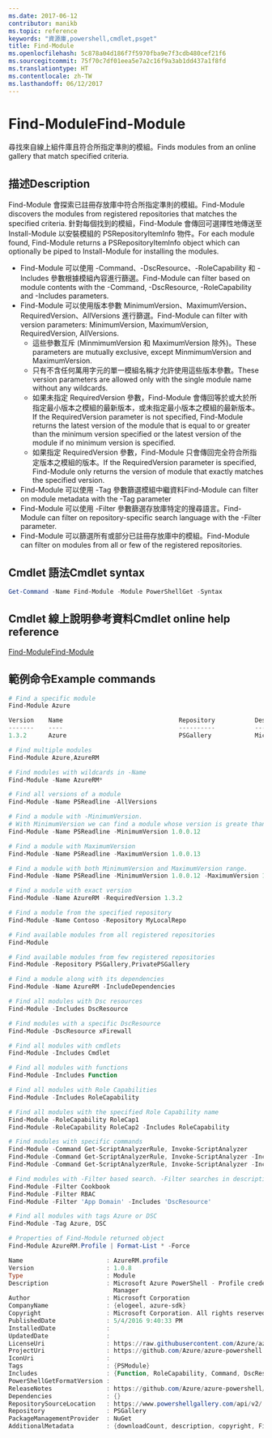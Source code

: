 ```yaml
---
ms.date: 2017-06-12
contributor: manikb
ms.topic: reference
keywords: "資源庫,powershell,cmdlet,psget"
title: Find-Module
ms.openlocfilehash: 5c878a04d186f7f5970fba9e7f3cdb480cef21f6
ms.sourcegitcommit: 75f70c7df01eea5e7a2c16f9a3ab1dd437a1f8fd
ms.translationtype: HT
ms.contentlocale: zh-TW
ms.lasthandoff: 06/12/2017
---
```

# <a name="find-module"></a><span data-ttu-id="bee9c-103">Find-Module</span><span class="sxs-lookup"><span data-stu-id="bee9c-103">Find-Module</span></span>
<span data-ttu-id="bee9c-104">尋找來自線上組件庫且符合所指定準則的模組。</span><span class="sxs-lookup"><span data-stu-id="bee9c-104">Finds modules from an online gallery that match specified criteria.</span></span>

## <a name="description"></a><span data-ttu-id="bee9c-105">描述</span><span class="sxs-lookup"><span data-stu-id="bee9c-105">Description</span></span>
<span data-ttu-id="bee9c-106">Find-Module 會探索已註冊存放庫中符合所指定準則的模組。</span><span class="sxs-lookup"><span data-stu-id="bee9c-106">Find-Module discovers the modules from registered repositories that matches the specified criteria.</span></span>
<span data-ttu-id="bee9c-107">針對每個找到的模組，Find-Module 會傳回可選擇性地傳送至 Install-Module 以安裝模組的 PSRepositoryItemInfo 物件。</span><span class="sxs-lookup"><span data-stu-id="bee9c-107">For each module found, Find-Module returns a PSRepositoryItemInfo object which can optionally be piped to Install-Module for installing the modules.</span></span>

- <span data-ttu-id="bee9c-108">Find-Module 可以使用 -Command、-DscResource、-RoleCapability 和 -Includes 參數根據模組內容進行篩選。</span><span class="sxs-lookup"><span data-stu-id="bee9c-108">Find-Module can filter based on module contents with the -Command, -DscResource, -RoleCapability and -Includes parameters.</span></span>
- <span data-ttu-id="bee9c-109">Find-Module 可以使用版本參數 MinimumVersion、MaximumVersion、RequiredVersion、AllVersions 進行篩選。</span><span class="sxs-lookup"><span data-stu-id="bee9c-109">Find-Module can filter with version parameters: MinimumVersion, MaximumVersion, RequiredVersion, AllVersions.</span></span>
  - <span data-ttu-id="bee9c-110">這些參數互斥 (MinmimumVersion 和 MaximumVersion 除外)。</span><span class="sxs-lookup"><span data-stu-id="bee9c-110">These parameters are mutually exclusive, except MinmimumVersion and MaximumVersion.</span></span>
  - <span data-ttu-id="bee9c-111">只有不含任何萬用字元的單一模組名稱才允許使用這些版本參數。</span><span class="sxs-lookup"><span data-stu-id="bee9c-111">These version parameters are allowed only with the single module name without any wildcards.</span></span>
  - <span data-ttu-id="bee9c-112">如果未指定 RequiredVersion 參數，Find-Module 會傳回等於或大於所指定最小版本之模組的最新版本，或未指定最小版本之模組的最新版本。</span><span class="sxs-lookup"><span data-stu-id="bee9c-112">If the RequiredVersion parameter is not specified, Find-Module returns the latest version of the module that is equal to or greater than the minimum version specified or the latest version of the module if no minimum version is specified.</span></span> 
  - <span data-ttu-id="bee9c-113">如果指定 RequiredVersion 參數，Find-Module 只會傳回完全符合所指定版本之模組的版本。</span><span class="sxs-lookup"><span data-stu-id="bee9c-113">If the RequiredVersion parameter is specified, Find-Module only returns the version of module that exactly matches the specified version.</span></span>
- <span data-ttu-id="bee9c-114">Find-Module 可以使用 -Tag 參數篩選模組中繼資料</span><span class="sxs-lookup"><span data-stu-id="bee9c-114">Find-Module can filter on module metadata with the -Tag parameter</span></span>
- <span data-ttu-id="bee9c-115">Find-Module 可以使用 -Filter 參數篩選存放庫特定的搜尋語言。</span><span class="sxs-lookup"><span data-stu-id="bee9c-115">Find-Module can filter on repository-specific search language with the -Filter parameter.</span></span>
- <span data-ttu-id="bee9c-116">Find-Module 可以篩選所有或部分已註冊存放庫中的模組。</span><span class="sxs-lookup"><span data-stu-id="bee9c-116">Find-Module can filter on modules from all or few of the registered repositories.</span></span>

## <a name="cmdlet-syntax"></a><span data-ttu-id="bee9c-117">Cmdlet 語法</span><span class="sxs-lookup"><span data-stu-id="bee9c-117">Cmdlet syntax</span></span>
```powershell
Get-Command -Name Find-Module -Module PowerShellGet -Syntax
```

## <a name="cmdlet-online-help-reference"></a><span data-ttu-id="bee9c-118">Cmdlet 線上說明參考資料</span><span class="sxs-lookup"><span data-stu-id="bee9c-118">Cmdlet online help reference</span></span>

[<span data-ttu-id="bee9c-119">Find-Module</span><span class="sxs-lookup"><span data-stu-id="bee9c-119">Find-Module</span></span>](http://go.microsoft.com/fwlink/?LinkID=398574)

## <a name="example-commands"></a><span data-ttu-id="bee9c-120">範例命令</span><span class="sxs-lookup"><span data-stu-id="bee9c-120">Example commands</span></span>
```powershell
# Find a specific module
Find-Module Azure

Version    Name                                Repository           Description
-------    ----                                ----------           -----------
1.3.2      Azure                               PSGallery            Microsoft Azure PowerShell - Service Management

# Find multiple modules
Find-Module Azure,AzureRM

# Find modules with wildcards in -Name
Find-Module -Name AzureRM*

# Find all versions of a module
Find-Module -Name PSReadline -AllVersions

# Find a module with -MinimumVersion. 
# With MinimumVersion we can find a module whose version is greate than or equal to the specified MinimumVersion value.
Find-Module -Name PSReadline -MinimumVersion 1.0.0.12

# Find a module with MaximumVersion
Find-Module -Name PSReadline -MaximumVersion 1.0.0.13

# Find a module with both MinimumVersion and MaximumVersion range.
Find-Module -Name PSReadline -MinimumVersion 1.0.0.12 -MaximumVersion 1.0.0.13

# Find a module with exact version
Find-Module -Name AzureRM -RequiredVersion 1.3.2

# Find a module from the specified repository
Find-Module -Name Contoso -Repository MyLocalRepo

# Find available modules from all registered repositories
Find-Module

# Find available modules from few registered repositories
Find-Module -Repository PSGallery,PrivatePSGallery

# Find a module along with its dependencies
Find-Module -Name AzureRM -IncludeDependencies

# Find all modules with Dsc resources
Find-Module -Includes DscResource

# Find modules with a specific DscResource
Find-Module -DscResource xFirewall

# Find all modules with cmdlets
Find-Module -Includes Cmdlet

# Find all modules with functions
Find-Module -Includes Function

# Find all modules with Role Capabilities
Find-Module -Includes RoleCapability

# Find all modules with the specified Role Capability name
Find-Module -RoleCapability RoleCap1
Find-Module -RoleCapability RoleCap2 -Includes RoleCapability

# Find modules with specific commands
Find-Module -Command Get-ScriptAnalyzerRule, Invoke-ScriptAnalyzer
Find-Module -Command Get-ScriptAnalyzerRule, Invoke-ScriptAnalyzer -Includes Cmdlet
Find-Module -Command Get-ScriptAnalyzerRule, Invoke-ScriptAnalyzer -Includes Function

# Find modules with -Filter based search. -Filter searches in description and names
Find-Module -Filter Cookbook
Find-Module -Filter RBAC
Find-Module -Filter 'App Domain' -Includes 'DscResource'

# Find all modules with tags Azure or DSC
Find-Module -Tag Azure, DSC

# Properties of Find-Module returned object
Find-Module AzureRM.Profile | Format-List * -Force

Name                       : AzureRM.profile
Version                    : 1.0.8
Type                       : Module
Description                : Microsoft Azure PowerShell - Profile credential management cmdlets for Azure Resource
                             Manager
Author                     : Microsoft Corporation
CompanyName                : {elogeel, azure-sdk}
Copyright                  : Microsoft Corporation. All rights reserved.
PublishedDate              : 5/4/2016 9:40:33 PM
InstalledDate              :
UpdatedDate                :
LicenseUri                 : https://raw.githubusercontent.com/Azure/azure-powershell/dev/LICENSE.txt
ProjectUri                 : https://github.com/Azure/azure-powershell
IconUri                    :
Tags                       : {PSModule}
Includes                   : {Function, RoleCapability, Command, DscResource...}
PowerShellGetFormatVersion :
ReleaseNotes               : https://github.com/Azure/azure-powershell/blob/dev/ChangeLog.md
Dependencies               : {}
RepositorySourceLocation   : https://www.powershellgallery.com/api/v2/
Repository                 : PSGallery
PackageManagementProvider  : NuGet
AdditionalMetadata         : {downloadCount, description, copyright, FileList...}

```

